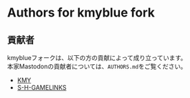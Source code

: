 # Authors for kmyblue fork

## 貢献者

kmyblueフォークは、以下の方の貢献によって成り立っています。  
本家Mastodonの貢献者については、`AUTHORS.md`をご覧ください。

- [KMY](https://github.com/kmycode)
- [S-H-GAMELINKS](https://github.com/S-H-GAMELINKS)
